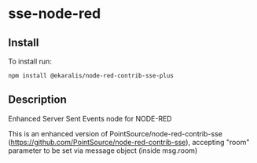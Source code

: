 # sse-node-red

## Install

To install run: 

`npm install @ekaralis/node-red-contrib-sse-plus`

## Description

Enhanced Server Sent Events node for NODE-RED 

This is an enhanced version of PointSource/node-red-contrib-sse (https://github.com/PointSource/node-red-contrib-sse), 
accepting "room" parameter to be set via message object (inside msg.room)
